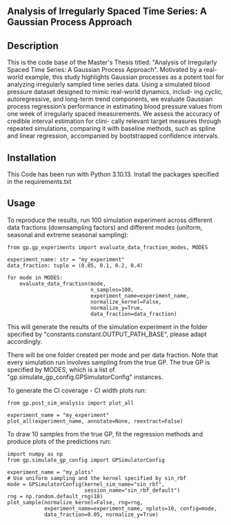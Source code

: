 
## Analysis of Irregularly Spaced Time Series: A Gaussian Process Approach


## Description

This is the code base of the Master's Thesis titled: "Analysis of Irregularly Spaced Time Series:
A Gaussian Process Approach".
Motivated by a real-world
example, this study highlights Gaussian processes as a potent tool for analyzing irregularly
sampled time series data.
Using a simulated blood pressure dataset designed to mimic real-world dynamics, includ-
ing cyclic, autoregressive, and long-term trend components, we evaluate Gaussian process
regression’s performance in estimating blood pressure values from one week of irregularly
spaced measurements. We assess the accuracy of credible interval estimation for clini-
cally relevant target measures through repeated simulations, comparing it with baseline
methods, such as spline and linear regression, accompanied by bootstrapped confidence
intervals.

## Installation
This Code has been run with Python 3.10.13. 
Install the packages specified in the requirements.txt

## Usage
To reproduce the results, run 100 simulation experiment across different 
data fractions (downsampling factors) and different modes 
(uniform, seasonal and extreme seasonal sampling): 

    from gp.gp_experiments import evaluate_data_fraction_modes, MODES

    experiment_name: str = "my_experiment"
    data_fraction: tuple = (0.05, 0.1, 0.2, 0.4)

    for mode in MODES:
        evaluate_data_fraction(mode,
                               n_samples=100,
                               experiment_name=experiment_name,
                               normalize_kernel=False,
                               normalize_y=True,
                               data_fraction=data_fraction)


This will generate the results of the simulation experiment
in the folder specified by "constants.constant.OUTPUT_PATH_BASE", 
please adapt accordingly.

There will be one folder created per mode and per data fraction.
Note that every simulation run involves sampling from the true GP.
The true GP is specified by MODES, which is a list of 
"gp.simulate_gp_config.GPSimulatorConfig" instances.

To generate the CI coverage - CI width plots run: 

    from gp.post_sim_analysis import plot_all

    experiment_name = "my_experiment"
    plot_all(experiment_name, annotate=None, reextract=False)


To draw 10 samples from the true GP, fit the regression methods and produce
plots of the predictions run:

    import numpy as np
    from gp.simulate_gp_config import GPSimulatorConfig
    
    experiment_name = "my_plots"
    # Use uniform sampling and the kernel specified by sin_rbf
    mode = GPSimulatorConfig(kernel_sim_name="sin_rbf",
                             session_name="sin_rbf_default")
    rng = np.random.default_rng(18)
    plot_sample(normalize_kernel=False, rng=rng,
                experiment_name=experiment_name, nplots=10, config=mode,
                data_fraction=0.05, normalize_y=True)

